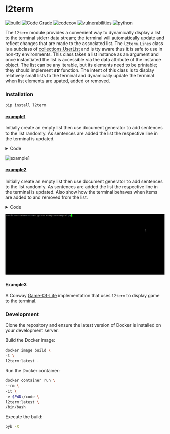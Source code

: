 # l2term
[![build](https://github.com/soda480/l2term/actions/workflows/main.yml/badge.svg)](https://github.com/soda480/l2term/actions/workflows/main.yml)
[![Code Grade](https://api.codiga.io/project/33832/status/svg)](https://app.codiga.io/public/project/33832/mppbar/dashboard)
[![codecov](https://codecov.io/gh/soda480/l2term/branch/main/graph/badge.svg?token=IYQBFG9J8G)](https://codecov.io/gh/soda480/l2term)
[![vulnerabilities](https://img.shields.io/badge/vulnerabilities-None-brightgreen)](https://pypi.org/project/bandit/)
[![python](https://img.shields.io/badge/python-3.9-teal)](https://www.python.org/downloads/)

The `l2term` module provides a convenient way to dynamically display a list to the terminal stderr data stream; the terminal will automatically update and reflect changes that are made to the associated list. The `l2term.Lines` class is a subclass of [collections.UserList](https://docs.python.org/3/library/collections.html#collections.UserList) and is tty aware thus it is safe to use in non-tty environments. This class takes a list instance as an argument and once instantiated the list is accessible via the data attribute of the instance object. The list can be any iterable, but its elements need to be printable; they should implement __str__ function. The intent of this class is to display relatively small lists to the terminal and dynamically update the terminal when list elements are upated, added or removed.

### Installation
```bash
pip install l2term
```

#### [example1](https://github.com/soda480/l2term/blob/main/examples/example1.py)

Initially create an empty list then use document generator to add sentences to the list randomly. As sentences are added the list the respective line in the terminal is updated.

<details><summary>Code</summary>

```Python
import time
import random
from essential_generators import DocumentGenerator
from l2term import Lines

def main():
    print('Generating random sentences...')
    docgen = DocumentGenerator()
    with Lines([''] * 15) as lines:
        for _ in range(200):
            index = random.randint(0, len(lines.data) - 1)
            lines[index] = docgen.sentence()
            time.sleep(.05)

if __name__ == '__main__':
    main()
```

</details>

![example1](https://raw.githubusercontent.com/soda480/l2term/main/docs/images/example1.gif)

#### [example2](https://github.com/soda480/l2term/blob/main/examples/example2.py)

Initially create an empty list then use document generator to add sentences to the list randomly. As sentences are added the list the respective line in the terminal is updated. Also show how the terminal behaves when items are added to and removed from the list.

<details><summary>Code</summary>

```Python
import time
import random
from essential_generators import DocumentGenerator
from l2term import Lines

def main():
    print('Generating random sentences...')
    docgen = DocumentGenerator()
    with Lines([''] * 10) as lines:
        for _ in range(100):
            index = random.randint(0, len(lines.data) - 1)
            lines[index] = docgen.sentence()
        for _ in range(100):
            update = ['update'] * 18
            append = ['append'] * 18
            pop = ['pop'] * 14
            clear = ['clear']
            choice = random.choice(append + pop + clear + update)
            if choice == 'pop':
                if len(lines.data) > 0:
                    index = random.randint(0, len(lines.data) - 1)
                    lines.pop(index)
            elif choice == 'append':
                lines.append(docgen.sentence())
            elif choice == 'update':
                if len(lines.data) > 0:
                    index = random.randint(0, len(lines.data) - 1)
                    lines[index] = docgen.sentence()
            else:
                if len(lines.data) > 0:
                    lines.pop()
                if len(lines.data) > 0:
                    lines.pop()
            time.sleep(.1)

if __name__ == '__main__':
    main()
```

</details>

![example2](https://raw.githubusercontent.com/soda480/l2term/main/docs/images/example2.gif)

#### Example3

A Conway [Game-Of-Life](https://github.com/soda480/game-of-life) implementation that uses `l2term` to display game to the terminal.


### Development

Clone the repository and ensure the latest version of Docker is installed on your development server.

Build the Docker image:
```sh
docker image build \
-t \
l2term:latest .
```

Run the Docker container:
```sh
docker container run \
--rm \
-it \
-v $PWD:/code \
l2term:latest \
/bin/bash
```

Execute the build:
```sh
pyb -X
```